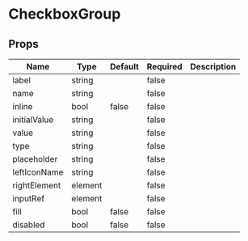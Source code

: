 # CheckboxGroup

## Props
| Name         | Type    | Default | Required | Description |
| ------------ | ------- | ------- | -------- | ----------- |
| label        | string  |         | false    |             |
| name         | string  |         | false    |             |
| inline       | bool    | false   | false    |             |
| initialValue | string  |         | false    |             |
| value        | string  |         | false    |             |
| type         | string  |         | false    |             |
| placeholder  | string  |         | false    |             |
| leftIconName | string  |         | false    |             |
| rightElement | element |         | false    |             |
| inputRef     | element |         | false    |             |
| fill         | bool    | false   | false    |             |
| disabled     | bool    | false   | false    |             |
